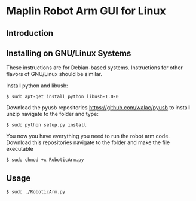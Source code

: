 # Maplin Robot Arm GUI for Linux
## Introduction
## Installing on GNU/Linux Systems
These instructions are for Debian-based systems. Instructions for other flavors of GNU/Linux should be similar.

Install python and libusb:

    $ sudo apt-get install python libusb-1.0-0

Download the pyusb repositories https://github.com/walac/pyusb to install unzip navigate to the folder and type:

    $ sudo python setup.py install

You now you have everything you need to run the robot arm code. Download this repositories navigate to the folder and make the file executable

    $ sudo chmod +x RoboticArm.py

## Usage 

    $ sudo ./RoboticArm.py


